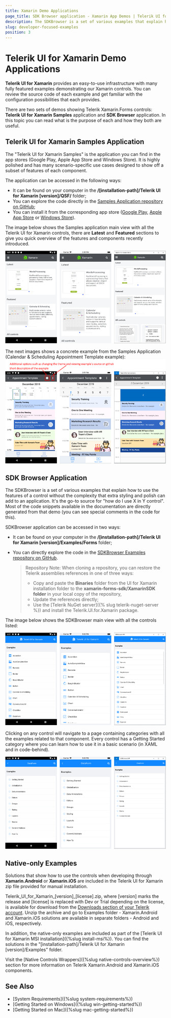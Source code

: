 ```yaml
---
title: Xamarin Demo Applications
page_title: SDK Browser application - Xamarin App Demos | Telerik UI for Xamarin
description: The SDKBrowser is a set of various examples that explain how to use the features of a control without the complexity that extra styling and polish can add to an application.
slug: developer-focused-examples
position: 3
---
```


# Telerik UI for Xamarin Demo Applications

**Telerik UI for Xamarin** provides an easy-to-use infrastructure with many fully featured examples demonstrating our Xamarin controls. You can review the source code of each example and get familiar with the configuration possibilities that each provides.

There are two sets of demos showing Telerik Xamarin.Forms controls: **Telerik UI for Xamarin Samples** application and **SDK Browser** application. In this topic you can read what is the purpose of each and how they both are useful.
	
## Telerik UI for Xamarin Samples Application

The "Telerik UI for Xamarin Samples" is the application you can find in the app stores (Google Play, Apple App Store and  Windows Store). It is highly polished and has many scenario-specific use cases designed to show off a subset of features of each component.

The application can be accessed in the following ways:

* It can be found on your computer in the **/[installation-path]/Telerik UI for Xamarin [version]/QSF/** folder;
* You can explore the code directly in the [Samples Application repository on GitHub](https://github.com/telerik/telerik-xamarin-forms-samples/tree/master/QSF);
* You can install it from the corresponding app store ([Google Play](https://play.google.com/store/apps/details?id=com.telerik.xamarin&hl=en), [Apple App Store](https://apps.apple.com/dm/app/telerik-ui-for-xamarin-examples/id1083924868) or [Windows Store](https://www.microsoft.com/en-us/p/telerik-ui-for-xamarin-demo/9pld1kn2tcxs)).

The image below shows the Samples application main view with all the Telerik UI for Xamarin controls, there are **Latest** and **Featured** sections to give you quick overview of the features and components recently introduced.

![](images/samplesapplication_0.png)

The next images shows a concrete example from the Samples Application (Calendar &amp; Scheduling Appointment Template example):
![](images/samplesapplication_1.png)

## SDK Browser Application

The SDKBrowser is a set of various examples that explain how to use the features of a control without the complexity that extra styling and polish can add to an application. It's the go-to source for "how do I use X in Y control". Most of the code snippets available in the documentation are directly generated from that demo (you can see special comments in the code for this).

SDKBrowser application can be accessed in two ways:

* It can be found on your computer in the **/[installation-path]/Telerik UI for Xamarin [version]/Examples/Forms** folder;
* You can directly explore the code in the [SDKBrowser Examples repository on GitHub](https://github.com/telerik/xamarin-forms-sdk/tree/master/XamarinSDK/SDKBrowser/SDKBrowser/Examples). 

	> Repository Note: When cloning a repository, you can restore the Telerik assemblies references in one of three ways:
	>* Copy and paste the **Binaries** folder from the UI for Xamarin installation folder to the **xamarin-forms-sdk/XamarinSDK folder** in your local copy of the repository, 
	>* Update the references directly;
	>* Use the [Telerik NuGet server]({% slug telerik-nuget-server %}) and install the Telerik.UI.for.Xamarin package.

The image below shows the SDKBrowser main view with all the controls listed:

![](images/sdkbrowser_0.png)

Clicking on any control will navigate to a page containing categories with all the examples related to that component. Every control has a Getting Started category where you can learn how to use it in a basic scenario (in XAML and in code-behind). 

![](images/sdkbrowser_1.png)

## Native-only Examples

Solutions that show how to use the controls when developing through **Xamarin.Android** or **Xamarin.iOS** are included in the Telerik UI for Xamarin zip file provided for manual installation. 

Telerik_UI_for_Xamarin_[version]_[license].zip, where [version] marks the release and [license] is replaced with Dev or Trial depending on the license, is available for download from the [Downloads section of your Telerik account](https://www.telerik.com/account/product-download?product=UIXAM). Unzip the archive and go to Examples folder - Xamarin.Android and Xamarin.iOS solutions are available in separate folders - Android and iOS, respectively.

In addition, the native-only examples are included as part of the [Telerik UI for Xamarin MSI installation]({%slug install-msi%}). You can find the solutions in the  "[installation-path]/Telerik UI for Xamarin [version]/Examples" folder. 

Visit the [Native Controls Wrappers]({%slug native-controls-overview%}) section for more information on Telerik Xamarin.Android and Xamarin.iOS components.

## See Also

- [System Requirements]({%slug system-requirements%})
- [Getting Started on Windows]({%slug win-getting-started%})
- [Getting Started on Mac]({%slug mac-getting-started%})

